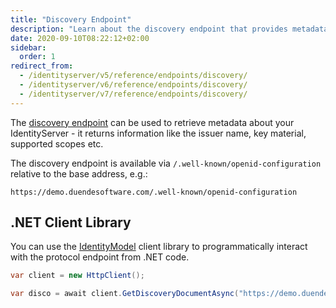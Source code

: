 ```yaml
---
title: "Discovery Endpoint"
description: "Learn about the discovery endpoint that provides metadata about your IdentityServer configuration, including issuer name, key material, and supported scopes."
date: 2020-09-10T08:22:12+02:00
sidebar:
  order: 1
redirect_from:
  - /identityserver/v5/reference/endpoints/discovery/
  - /identityserver/v6/reference/endpoints/discovery/
  - /identityserver/v7/reference/endpoints/discovery/
---
```


The [discovery endpoint](https://openid.net/specs/openid-connect-discovery-1_0.html) can be used to retrieve metadata
about your IdentityServer - it returns information like the issuer name, key material, supported scopes etc.

The discovery endpoint is available via `/.well-known/openid-configuration` relative to the base address, e.g.:

    https://demo.duendesoftware.com/.well-known/openid-configuration

## .NET Client Library

You can use the [IdentityModel](https://identitymodel.readthedocs.io) client library to programmatically interact with
the protocol endpoint from .NET code.

```cs
var client = new HttpClient();

var disco = await client.GetDiscoveryDocumentAsync("https://demo.duendesoftware.com");
```